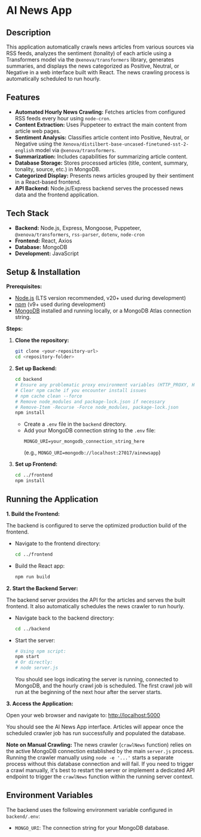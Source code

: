 # AI News App

## Description

This application automatically crawls news articles from various sources via RSS feeds, analyzes the sentiment (tonality) of each article using a Transformers model via the `@xenova/transformers` library, generates summaries, and displays the news categorized as Positive, Neutral, or Negative in a web interface built with React. The news crawling process is automatically scheduled to run hourly.

## Features

- **Automated Hourly News Crawling:** Fetches articles from configured RSS feeds every hour using `node-cron`.
- **Content Extraction:** Uses Puppeteer to extract the main content from article web pages.
- **Sentiment Analysis:** Classifies article content into Positive, Neutral, or Negative using the `Xenova/distilbert-base-uncased-finetuned-sst-2-english` model via `@xenova/transformers`.
- **Summarization:** Includes capabilities for summarizing article content.
- **Database Storage:** Stores processed articles (title, content, summary, tonality, source, etc.) in MongoDB.
- **Categorized Display:** Presents news articles grouped by their sentiment in a React-based frontend.
- **API Backend:** Node.js/Express backend serves the processed news data and the frontend application.

## Tech Stack

- **Backend:** Node.js, Express, Mongoose, Puppeteer, `@xenova/transformers`, `rss-parser`, `dotenv`, `node-cron`
- **Frontend:** React, Axios
- **Database:** MongoDB
- **Development:** JavaScript

## Setup & Installation

**Prerequisites:**

- [Node.js](https://nodejs.org/) (LTS version recommended, v20+ used during development)
- [npm](https://www.npmjs.com/) (v9+ used during development)
- [MongoDB](https://www.mongodb.com/try/download/community) installed and running locally, or a MongoDB Atlas connection string.

**Steps:**

1.  **Clone the repository:**

    ```bash
    git clone <your-repository-url>
    cd <repository-folder>
    ```

2.  **Set up Backend:**

    ```bash
    cd backend
    # Ensure any problematic proxy environment variables (HTTP_PROXY, HTTPS_PROXY) are unset
    # Clear npm cache if you encounter install issues
    # npm cache clean --force
    # Remove node_modules and package-lock.json if necessary
    # Remove-Item -Recurse -Force node_modules, package-lock.json
    npm install
    ```

    - Create a `.env` file in the `backend` directory.
    - Add your MongoDB connection string to the `.env` file:
      ```env
      MONGO_URI=your_mongodb_connection_string_here
      ```
      (e.g., `MONGO_URI=mongodb://localhost:27017/ainewsapp`)

3.  **Set up Frontend:**
    ```bash
    cd ../frontend
    npm install
    ```

## Running the Application

**1. Build the Frontend:**

The backend is configured to serve the optimized production build of the frontend.

- Navigate to the frontend directory:
  ```bash
  cd ../frontend
  ```
- Build the React app:
  ```bash
  npm run build
  ```

**2. Start the Backend Server:**

The backend server provides the API for the articles and serves the built frontend. It also automatically schedules the news crawler to run hourly.

- Navigate back to the backend directory:
  ```bash
  cd ../backend
  ```
- Start the server:
  ```bash
  # Using npm script:
  npm start
  # Or directly:
  # node server.js
  ```
  You should see logs indicating the server is running, connected to MongoDB, and the hourly crawl job is scheduled. The first crawl job will run at the beginning of the next hour after the server starts.

**3. Access the Application:**

Open your web browser and navigate to:
[http://localhost:5000](http://localhost:5000)

You should see the AI News App interface. Articles will appear once the scheduled crawler job has run successfully and populated the database.

**Note on Manual Crawling:**
The news crawler (`crawlNews` function) relies on the active MongoDB connection established by the main `server.js` process. Running the crawler manually using `node -e '...'` starts a separate process without this database connection and will fail. If you need to trigger a crawl manually, it's best to restart the server or implement a dedicated API endpoint to trigger the `crawlNews` function within the running server context.

## Environment Variables

The backend uses the following environment variable configured in `backend/.env`:

- `MONGO_URI`: The connection string for your MongoDB database.
